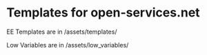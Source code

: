 Templates for open-services.net
===============================

EE Templates are in /assets/templates/

Low Variables are in /assets/low_variables/